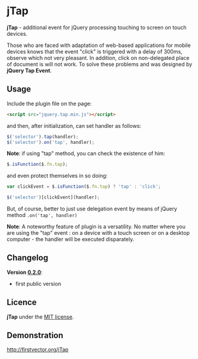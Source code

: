jTap
=============

**jTap** - additional event for jQuery processing touching to screen on touch devices.

Those who are faced with adaptation of web-based applications for mobile devices knows that the event "click" 
is triggered with a delay of 300ms, observe which not very pleasant. In addition, click on non-delegated place of 
document is will not work. To solve these problems and was designed by **jQuery Tap Event**.

Usage
-------

Include the plugin file on the page:
```html
<script src="jquery.tap.min.js"></script>
```
and then, after initialization, can set handler as follows:
```javascript
$('selector').tap(handler);
$('selector').on('tap', handler);
```

**Note**: if using "tap" method, you can check the existence of him:
```javascript
$.isFunction($.fn.tap);
```
and even protect themselves in so doing:
```javascript
var clickEvent = $.isFunction($.fn.tap) ? 'tap' : 'click';

$('selector')[clickEvent](handler);
```
But, of course, better to just use delegation event by means of jQuery method `.on('tap', handler)`

**Note**: A noteworthy feature of plugin is a versatility. No matter where you are using the "tap" event :
on a device with a touch screen or on a desktop computer - the handler will be executed disparately.

Changelog
-------
**Version [0.2.0](https://github.com/BR0kEN-/jTap/tree/v0.2.0)**:
- first public version

Licence
-------
**jTap** under the [MIT license](http://opensource.org/licenses/mit-license.html).

Demonstration
-------
http://firstvector.org/jTap
